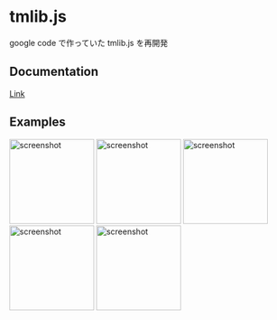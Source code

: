 # tmlib.js

google code で作っていた tmlib.js を再開発

## Documentation

[Link](http://storage.tmlife.net/libs/tmlib.js/docs/index.html)

## Examples

<a href="http://storage.tmlife.net/libs/tmlib.js/examples/shooting/"><img alt="screenshot" width="150" src="http://img716.imageshack.us/img716/1681/8428cff83e0d47619b7a893.png" /></a>
<a href="http://storage.tmlife.net/libs/tmlib.js/examples/shooting/"><img alt="screenshot" width="150" src="http://img716.imageshack.us/img716/1681/8428cff83e0d47619b7a893.png" /></a>
<a href="http://storage.tmlife.net/libs/tmlib.js/examples/shooting/"><img alt="screenshot" width="150" src="http://img716.imageshack.us/img716/1681/8428cff83e0d47619b7a893.png" /></a>
<a href="http://storage.tmlife.net/libs/tmlib.js/examples/shooting/"><img alt="screenshot" width="150" src="http://img716.imageshack.us/img716/1681/8428cff83e0d47619b7a893.png" /></a>
<a href="http://storage.tmlife.net/libs/tmlib.js/examples/shooting/"><img alt="screenshot" width="150" src="http://img716.imageshack.us/img716/1681/8428cff83e0d47619b7a893.png" /></a>

